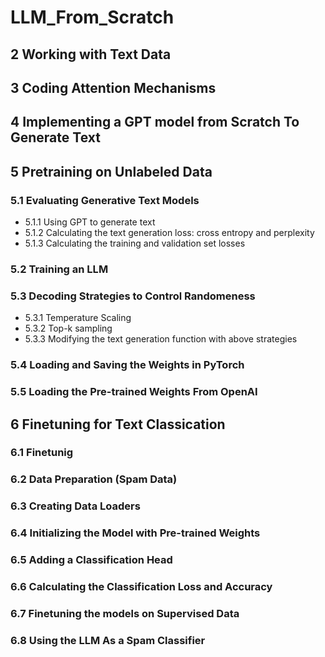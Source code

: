 # LLM_From_Scratch
## 2 Working with Text Data
## 3 Coding Attention Mechanisms
## 4 Implementing a GPT model from Scratch To Generate Text
## 5 Pretraining on Unlabeled Data
### 5.1 Evaluating Generative Text Models
- 5.1.1 Using GPT to generate text
- 5.1.2 Calculating the text generation loss: cross entropy and perplexity
- 5.1.3 Calculating the training and validation set losses
### 5.2 Training an LLM
### 5.3 Decoding Strategies to Control Randomeness
- 5.3.1 Temperature Scaling
- 5.3.2 Top-k sampling
- 5.3.3 Modifying the text generation function with above strategies
### 5.4 Loading and Saving the Weights in PyTorch
### 5.5 Loading the Pre-trained Weights From OpenAI
## 6 Finetuning for Text Classi cation
### 6.1 Finetunig
### 6.2 Data Preparation (Spam Data)
### 6.3 Creating Data Loaders
### 6.4 Initializing the Model with Pre-trained Weights
### 6.5 Adding a Classification Head
### 6.6 Calculating the Classification Loss and Accuracy
### 6.7 Finetuning the models on Supervised Data
### 6.8 Using the LLM As a Spam Classifier

